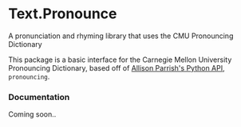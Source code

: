 # Text.Pronounce
A pronunciation and rhyming library that uses the CMU Pronouncing Dictionary

This package is a basic interface for the Carnegie Mellon University Pronouncing Dictionary, based off of 
[Allison Parrish's Python API](https://github.com/aparrish/pronouncingpy), `pronouncing`. 

### Documentation
Coming soon..
